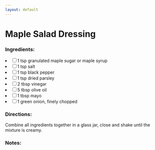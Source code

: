 ```yaml
---
layout: default
---
```


# Maple Salad Dressing

### Ingredients:

<li><label><input type="checkbox">1 tsp granulated maple sugar or maple syrup</label></li>
<li><label><input type="checkbox">1 tsp salt</label></li>
<li><label><input type="checkbox">1 tsp black pepper</label></li>
<li><label><input type="checkbox">1 tsp dried parsley</label></li>
<li><label><input type="checkbox">2 tbsp vinegar</label></li>
<li><label><input type="checkbox">5 tbsp olive oil</label></li>
<li><label><input type="checkbox">1 tbsp mayo</label></li>
<li><label><input type="checkbox">1 green onion, finely chopped</label></li>

### Directions:

Combine all ingredients together in a glass jar, close and shake until the mixture is creamy.

### Notes:

